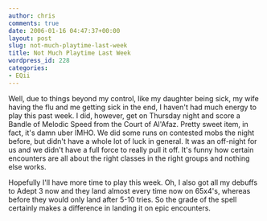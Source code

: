 ```yaml
---
author: chris
comments: true
date: 2006-01-16 04:47:37+00:00
layout: post
slug: not-much-playtime-last-week
title: Not Much Playtime Last Week
wordpress_id: 228
categories:
- EQii
---
```


Well, due to things beyond my control, like my daughter being sick, my wife having the flu and me getting sick in the end, I haven't had much energy to play this past week. I did, however, get on Thursday night and score a Bandle of Melodic Speed from the Court of Al'Afaz. Pretty sweet item, in fact, it's damn uber IMHO. We did some runs on contested mobs the night before, but didn't have a whole lot of luck in general. It was an off-night for us and we didn't have a full force to really pull it off. It's funny how certain encounters are all about the right classes in the right groups and nothing else works.

Hopefully I'll have more time to play this week. Oh, I also got all my debuffs to Adept 3 now and they land almost every time now on 65x4's, whereas before they would only land after 5-10 tries. So the grade of the spell certainly makes a difference in landing it on epic encounters.


